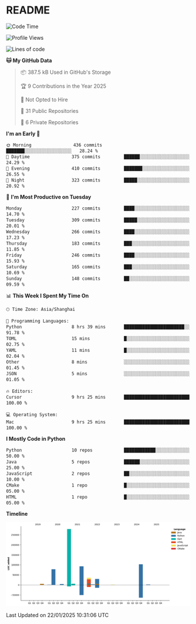 # README

<!--START_SECTION:waka-->
![Code Time](http://img.shields.io/badge/Code%20Time-1%2C182%20hrs%2024%20mins-blue)

![Profile Views](http://img.shields.io/badge/Profile%20Views-0-blue)

![Lines of code](https://img.shields.io/badge/From%20Hello%20World%20I%27ve%20Written-635.0%20thousand%20lines%20of%20code-blue)

**🐱 My GitHub Data** 

> 📦 387.5 kB Used in GitHub's Storage 
 > 
> 🏆 9 Contributions in the Year 2025
 > 
> 🚫 Not Opted to Hire
 > 
> 📜 31 Public Repositories 
 > 
> 🔑 6 Private Repositories 
 > 
**I'm an Early 🐤** 

```text
🌞 Morning                436 commits         ███████░░░░░░░░░░░░░░░░░░   28.24 % 
🌆 Daytime                375 commits         ██████░░░░░░░░░░░░░░░░░░░   24.29 % 
🌃 Evening                410 commits         ███████░░░░░░░░░░░░░░░░░░   26.55 % 
🌙 Night                  323 commits         █████░░░░░░░░░░░░░░░░░░░░   20.92 % 
```
📅 **I'm Most Productive on Tuesday** 

```text
Monday                   227 commits         ████░░░░░░░░░░░░░░░░░░░░░   14.70 % 
Tuesday                  309 commits         █████░░░░░░░░░░░░░░░░░░░░   20.01 % 
Wednesday                266 commits         ████░░░░░░░░░░░░░░░░░░░░░   17.23 % 
Thursday                 183 commits         ███░░░░░░░░░░░░░░░░░░░░░░   11.85 % 
Friday                   246 commits         ████░░░░░░░░░░░░░░░░░░░░░   15.93 % 
Saturday                 165 commits         ███░░░░░░░░░░░░░░░░░░░░░░   10.69 % 
Sunday                   148 commits         ██░░░░░░░░░░░░░░░░░░░░░░░   09.59 % 
```


📊 **This Week I Spent My Time On** 

```text
🕑︎ Time Zone: Asia/Shanghai

💬 Programming Languages: 
Python                   8 hrs 39 mins       ███████████████████████░░   91.78 % 
TOML                     15 mins             █░░░░░░░░░░░░░░░░░░░░░░░░   02.75 % 
YAML                     11 mins             █░░░░░░░░░░░░░░░░░░░░░░░░   02.04 % 
Other                    8 mins              ░░░░░░░░░░░░░░░░░░░░░░░░░   01.45 % 
JSON                     5 mins              ░░░░░░░░░░░░░░░░░░░░░░░░░   01.05 % 

🔥 Editors: 
Cursor                   9 hrs 25 mins       █████████████████████████   100.00 % 

💻 Operating System: 
Mac                      9 hrs 25 mins       █████████████████████████   100.00 % 
```

**I Mostly Code in Python** 

```text
Python                   10 repos            ████████████░░░░░░░░░░░░░   50.00 % 
Java                     5 repos             ██████░░░░░░░░░░░░░░░░░░░   25.00 % 
JavaScript               2 repos             ██░░░░░░░░░░░░░░░░░░░░░░░   10.00 % 
CMake                    1 repo              █░░░░░░░░░░░░░░░░░░░░░░░░   05.00 % 
HTML                     1 repo              █░░░░░░░░░░░░░░░░░░░░░░░░   05.00 % 
```



**Timeline**

![Lines of Code chart](https://raw.githubusercontent.com/XeonHis/XeonHis/main/assets/bar_graph.png)


 Last Updated on 22/01/2025 10:31:06 UTC
<!--END_SECTION:waka-->
